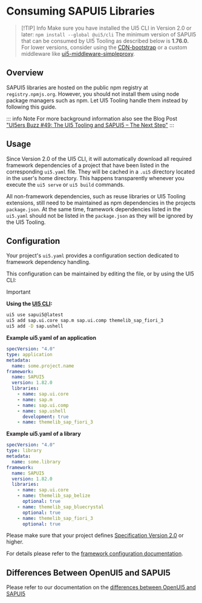 # Consuming SAPUI5 Libraries



> [!TIP] Info
> Make sure you have installed the UI5 CLI in Version 
> 2.0 or later: `npm install --global @ui5/cli`
> The minimum version of SAPUI5 that can be consumed 
> by UI5 Tooling as described below is **1.76.0.**  
> For lower versions, consider using the [CDN-bootstrap](https://ui5.sap.com/#/topic/2d3eb2f322ea4a82983c1c62a33ec4ae) or a custom 
> middleware like [ui5-middleware-simpleproxy](https://www.npmjs.com/package/ui5-middleware-simpleproxy).

    

    
    

## Overview

SAPUI5 libraries are hosted on the public npm registry at `registry.npmjs.org`. However, you should not install them using node package managers such as npm. Let UI5 Tooling handle them instead by following this guide.

::: info Note
For more background information also see the Blog Post ["UI5ers Buzz #49: The UI5 Tooling and SAPUI5 – The Next Step"](https://blogs.sap.com/2020/04/01/ui5ers-buzz-49-the-ui5-tooling-and-sapui5-the-next-step/)
:::

## Usage
Since Version 2.0 of the UI5 CLI, it will automatically download all required framework dependencies of a project that have been listed in the corresponding `ui5.yaml` file. They will be cached in a `.ui5` directory located in the user's home directory. This happens transparently whenever you execute the `ui5 serve` or `ui5 build` commands.

All non-framework dependencies, such as reuse libraries or UI5 Tooling extensions, still need to be maintained as npm dependencies in the projects `package.json`. At the same time, framework dependencies listed in the `ui5.yaml` should not be listed in the `package.json` as they will be ignored by the UI5 Tooling.

## Configuration

Your project's `ui5.yaml` provides a configuration section dedicated to framework dependency handling.

This configuration can be maintained by editing the file, or by using the UI5 CLI:

> [!IMPORTANT]
>**Using the [UI5 CLI](./CLI.md):**
>```sh
>ui5 use sapui5@latest
>ui5 add sap.ui.core sap.m sap.ui.comp themelib_sap_fiori_3
>ui5 add -D sap.ushell
>```

**Example ui5.yaml of an application**
```yaml
specVersion: "4.0"
type: application
metadata:
  name: some.project.name
framework:
  name: SAPUI5
  version: 1.82.0
  libraries:
    - name: sap.ui.core
    - name: sap.m
    - name: sap.ui.comp
    - name: sap.ushell
      development: true
    - name: themelib_sap_fiori_3
```

**Example ui5.yaml of a library**
```yaml
specVersion: "4.0"
type: library
metadata:
  name: some.library
framework:
  name: SAPUI5
  version: 1.82.0
  libraries:
    - name: sap.ui.core
    - name: themelib_sap_belize
      optional: true
    - name: themelib_sap_bluecrystal
      optional: true
    - name: themelib_sap_fiori_3
      optional: true
```

Please make sure that your project defines [Specification Version 2.0](./Configuration.md#specification-version-20) or higher.

For details please refer to the [framework configuration documentation](././Configuration.md#framework-configuratio).

## Differences Between OpenUI5 and SAPUI5

Please refer to our documentation on the [differences between OpenUI5 and SAPUI5](./FAQ.md##whats-the-difference-between-openui5-and-sapui5)
